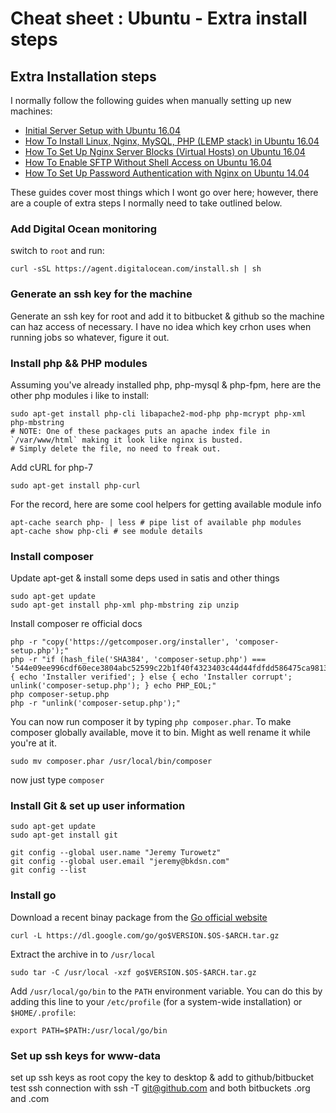 # Cheat sheet : Ubuntu - Extra install steps

## Extra Installation steps

I normally follow the following guides when manually setting up new machines:

- [Initial Server Setup with Ubuntu 16.04](https://www.digitalocean.com/community/tutorials/initial-server-setup-with-ubuntu-16-04)
- [How To Install Linux, Nginx, MySQL, PHP (LEMP stack) in Ubuntu 16.04](https://www.digitalocean.com/community/tutorials/how-to-install-linux-nginx-mysql-php-lemp-stack-in-ubuntu-16-04)
- [How To Set Up Nginx Server Blocks (Virtual Hosts) on Ubuntu 16.04](https://www.digitalocean.com/community/tutorials/how-to-set-up-nginx-server-blocks-virtual-hosts-on-ubuntu-16-04)
- [How To Enable SFTP Without Shell Access on Ubuntu 16.04](https://www.digitalocean.com/community/tutorials/how-to-enable-sftp-without-shell-access-on-ubuntu-16-04)
- [How To Set Up Password Authentication with Nginx on Ubuntu 14.04](https://www.digitalocean.com/community/tutorials/how-to-set-up-password-authentication-with-nginx-on-ubuntu-14-04)

These guides cover most things which I wont go over here; however, there are a couple of extra steps I normally need to take outlined below.

### Add Digital Ocean monitoring

switch to `root` and run:

    curl -sSL https://agent.digitalocean.com/install.sh | sh

### Generate an ssh key for the machine

Generate an ssh key for root and add it to bitbucket & github so the machine can haz access of necessary. I have no idea which key crhon uses when running jobs so whatever, figure it out.

### Install php && PHP modules

Assuming you've already installed php, php-mysql & php-fpm, here are the other php modules i like to install:

    sudo apt-get install php-cli libapache2-mod-php php-mcrypt php-xml php-mbstring
    # NOTE: One of these packages puts an apache index file in `/var/www/html` making it look like nginx is busted.
    # Simply delete the file, no need to freak out.

Add cURL for php-7

    sudo apt-get install php-curl

For the record, here are some cool helpers for getting available module info

    apt-cache search php- | less # pipe list of available php modules
    apt-cache show php-cli # see module details

### Install composer

Update apt-get & install some deps used in satis and other things

    sudo apt-get update
    sudo apt-get install php-xml php-mbstring zip unzip

Install composer re official docs

    php -r "copy('https://getcomposer.org/installer', 'composer-setup.php');"
    php -r "if (hash_file('SHA384', 'composer-setup.php') === '544e09ee996cdf60ece3804abc52599c22b1f40f4323403c44d44fdfdd586475ca9813a858088ffbc1f233e9b180f061') { echo 'Installer verified'; } else { echo 'Installer corrupt'; unlink('composer-setup.php'); } echo PHP_EOL;"
    php composer-setup.php
    php -r "unlink('composer-setup.php');"

You can now run composer it by typing `php composer.phar`. To make composer globally available, move it to bin. Might as well rename it while you're at it.

    sudo mv composer.phar /usr/local/bin/composer

now just type `composer`

### Install Git & set up user information

    sudo apt-get update
    sudo apt-get install git

    git config --global user.name "Jeremy Turowetz"
    git config --global user.email "jeremy@bkdsn.com"
    git config --list

### Install go

Download a recent binay package from the [Go official website](https://golang.org/dl/)

    curl -L https://dl.google.com/go/go$VERSION.$OS-$ARCH.tar.gz

Extract the archive in to `/usr/local`

    sudo tar -C /usr/local -xzf go$VERSION.$OS-$ARCH.tar.gz

Add `/usr/local/go/bin` to the `PATH` environment variable. You can do this by adding this line to your `/etc/profile` (for a system-wide installation) or `$HOME/.profile`:

    export PATH=$PATH:/usr/local/go/bin

### Set up ssh keys for www-data

set up ssh keys as root
copy the key to desktop
&
add to github/bitbucket
test ssh connection with ssh -T git@github.com
and both bitbuckets .org and .com
